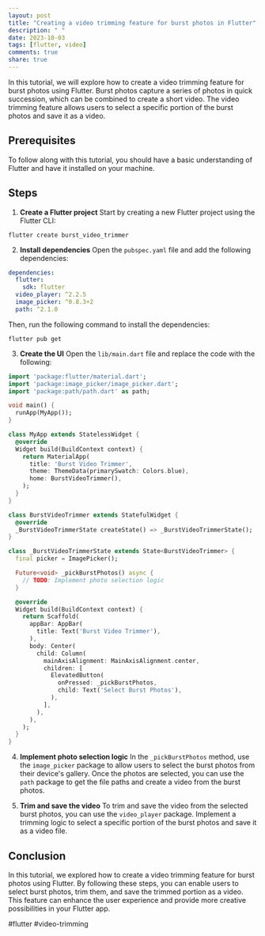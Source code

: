 ```yaml
---
layout: post
title: "Creating a video trimming feature for burst photos in Flutter"
description: " "
date: 2023-10-03
tags: [flutter, video]
comments: true
share: true
---
```


In this tutorial, we will explore how to create a video trimming feature for burst photos using Flutter. Burst photos capture a series of photos in quick succession, which can be combined to create a short video. The video trimming feature allows users to select a specific portion of the burst photos and save it as a video.

## Prerequisites
To follow along with this tutorial, you should have a basic understanding of Flutter and have it installed on your machine.

## Steps
1. **Create a Flutter project**
Start by creating a new Flutter project using the Flutter CLI:

```shell
flutter create burst_video_trimmer
```

2. **Install dependencies**
Open the `pubspec.yaml` file and add the following dependencies:

```yaml
dependencies:
  flutter:
    sdk: flutter
  video_player: ^2.2.5
  image_picker: ^0.8.3+2
  path: ^2.1.0
```

Then, run the following command to install the dependencies:

```shell
flutter pub get
```

3. **Create the UI**
Open the `lib/main.dart` file and replace the code with the following:

```dart
import 'package:flutter/material.dart';
import 'package:image_picker/image_picker.dart';
import 'package:path/path.dart' as path;

void main() {
  runApp(MyApp());
}

class MyApp extends StatelessWidget {
  @override
  Widget build(BuildContext context) {
    return MaterialApp(
      title: 'Burst Video Trimmer',
      theme: ThemeData(primarySwatch: Colors.blue),
      home: BurstVideoTrimmer(),
    );
  }
}

class BurstVideoTrimmer extends StatefulWidget {
  @override
  _BurstVideoTrimmerState createState() => _BurstVideoTrimmerState();
}

class _BurstVideoTrimmerState extends State<BurstVideoTrimmer> {
  final picker = ImagePicker();

  Future<void> _pickBurstPhotos() async {
    // TODO: Implement photo selection logic
  }

  @override
  Widget build(BuildContext context) {
    return Scaffold(
      appBar: AppBar(
        title: Text('Burst Video Trimmer'),
      ),
      body: Center(
        child: Column(
          mainAxisAlignment: MainAxisAlignment.center,
          children: [
            ElevatedButton(
              onPressed: _pickBurstPhotos,
              child: Text('Select Burst Photos'),
            ),
          ],
        ),
      ),
    );
  }
}
```

4. **Implement photo selection logic**
In the `_pickBurstPhotos` method, use the `image_picker` package to allow users to select the burst photos from their device's gallery. Once the photos are selected, you can use the `path` package to get the file paths and create a video from the burst photos.

5. **Trim and save the video**
To trim and save the video from the selected burst photos, you can use the `video_player` package. Implement a trimming logic to select a specific portion of the burst photos and save it as a video file.

## Conclusion
In this tutorial, we explored how to create a video trimming feature for burst photos using Flutter. By following these steps, you can enable users to select burst photos, trim them, and save the trimmed portion as a video. This feature can enhance the user experience and provide more creative possibilities in your Flutter app.

#flutter #video-trimming
